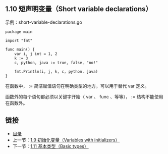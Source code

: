 ## 1.10 短声明变量（Short variable declarations）

示例：short-variable-declarations.go

	package main

	import "fmt"

	func main() {
		var i, j int = 1, 2
		k := 3
		c, python, java := true, false, "no!"

		fmt.Println(i, j, k, c, python, java)
	}

在函数中， := 简洁赋值语句在明确类型的地方，可以用于替代 var 定义。

函数外的每个语句都必须以关键字开始（ var 、 func 、等等）， := 结构不能使用在函数外。

## 链接
* [目录](https://github.com/gnefiy/go-tour-zh/blob/master/README.md)
* 上一节：[1.9 初始化变量（Variables with initializers）](https://github.com/gnefiy/go-tour-zh/blob/master/tour/basics/01.9.md)
* 下一节：[1.11 基本类型（Basic types）](https://github.com/gnefiy/go-tour-zh/blob/master/tour/basics/01.11.md)
